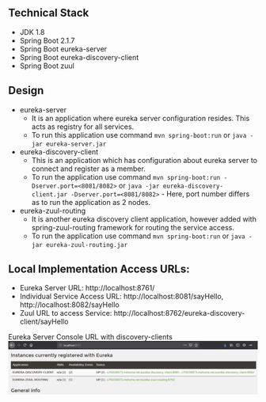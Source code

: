 ## Technical Stack
* JDK 1.8
* Spring Boot 2.1.7
* Spring Boot eureka-server
* Spring Boot eureka-discovery-client
* Spring Boot zuul

## Design 
* eureka-server
	* It is an application where eureka server configuration resides. This acts as registry for all services.
	* To run this application use command `mvn spring-boot:run` or `java -jar eureka-server.jar`
* eureka-discovery-client
	* This is an application which has configuration about eureka server to connect and register as a member.
	* To run the application  use command `mvn spring-boot:run -Dserver.port=<8081/8082>` or `java -jar eureka-discovery-client.jar -Dserver.port=<8081/8082>` - Here, port number differs as to run the application as 2 nodes. 
* eureka-zuul-routing
	* It is another eureka discovery client application, however added with spring-zuul-routing framework for routing the service access.
	* To run the application use command `mvn spring-boot:run` or `java -jar eureka-zuul-routing.jar`

## Local Implementation Access URLs:
* Eureka Server URL: http://localhost:8761/
* Individual Service Access URL: http://localhost:8081/sayHello, http://localhost:8082/sayHello
* Zuul URL to access Service: http://localhost:8762/eureka-discovery-client/sayHello

Eureka Server Console URL with discovery-clients
![](eureka-server-console-with-client.JPG)



